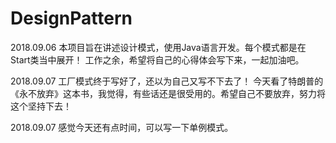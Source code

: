 # DesignPattern

2018.09.06
本项目旨在讲述设计模式，使用Java语言开发。每个模式都是在Start类当中展开！
工作之余，希望将自己的心得体会写下来，一起加油吧。



2018.09.07
工厂模式终于写好了，还以为自己又写不下去了！
今天看了特朗普的《永不放弃》这本书，我觉得，有些话还是很受用的。希望自己不要放弃，努力将这个坚持下去！



2018.09.07
感觉今天还有点时间，可以写一下单例模式。